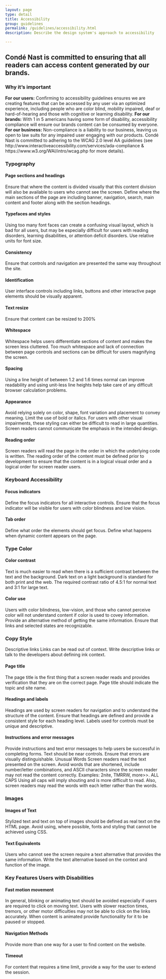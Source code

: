 ```yaml
---
layout: page
type: detail
title: Accessibility
group: guidelines
permalink: /guidelines/accessibility.html
description: Describe the design system's approach to accessibility

---
```



<h2>Condé Nast is committed to ensuring that all readers can access content generated by our brands.</h2>

<h3>Why it’s important</h3>
<strong>For our users:</strong> Confirming to accessibility guidelines ensures we are creating features that can be accessed by any user via an optimized experience, including people who are color blind, mobility impaired, deaf or hard-of-hearing and those with cognitive or learning disability.
<strong>For our brands:</strong> With 1 in 5 americans having some form of disability, accessibility compliance will ensure our brands content can be consumed by everyone.
<strong>For our business:</strong> Non-compliance is a liability to our business, leaving us open to law suits for any impaired user engaging with our products. Condé Nast is committed to adhering to the WCAG 2.0 level AA guidelines (see http://www.interactiveaccessibility.com/services/ada-compliance & https://www.w3.org/WAI/intro/wcag.php for more details).

<h3>Typography</h3>
<h4>Page sections and headings</h4>
Ensure that where the content is divided visually that this
content division will also be available to users who cannot see
the screen. Define where the main sections of the page are
including banner, navigation, search, main content and footer
along with the section headings.

<h4>Typefaces and styles</h4>
Using too many font faces can create a confusing visual layout, which is bad for all users, but may be especially difficult for users with reading disorders, learning disabilities, or attention deficit disorders. Use relative units for font size.

<h4>Consistency</h4>
Ensure that controls and navigation are presented the same way throughout the site.

<h4>Identification</h4>
User interface controls including links, buttons and other interactive page elements should be visually apparent.

<h4>Text resize</h4>
Ensure that content can be resized to 200%

<h4>Whitespace</h4>
Whitespace helps users differentiate sections of content and makes the screen less cluttered. Too much whitespace and lack of connection between page controls and sections can be
difficult for users magnifying the screen.

<h4>Spacing</h4>
Using a line height of between 1.2 and 1.6 times normal can improve readability and using unit-less line heights help take care of any difficult browser calculation problems.

<h4>Appearance</h4>
Avoid relying solely on color, shape, font variation and placement to convey meaning. Limit the use of bold or italics. For users with other visual impairments, these styling can either be difficult to read in large quantities. Screen readers cannot communicate the emphasis in the intended design.

<h4>Reading order</h4>
Screen readers will read the page in the order in which the underlying code is written. The reading order of the content must be defined prior to development to ensure that the
content is in a logical visual order and a logical order for screen reader users.


<h3>Keyboard  Accessibility</h3>
<h4>Focus indicators</h4>
Define the focus indicators for all interactive controls. Ensure that the focus indicator will be visible for users with color blindness and low vision.

<h4>Tab order</h4>
Define what order the elements should get focus. Define what happens when dynamic content appears on the page.

<h3>Type  Color</h3>
<h4>Color contrast</h4>
Text is much easier to read when there is a sufficient contrast between the text and the background. Dark text on a light background is standard for both print and the web. The
required contrast ratio of 4.5:1 for normal text and 3:1 for large text.

<h4>Color use</h4>
Users with color blindness, low-vision, and those who cannot perceive color will not understand content if color is used to covey information. Provide an alternative method of getting the same information. Ensure that links and selected states are recognizable.

<h3>Copy  Style</h3>
Descriptive links
Links can be read out of context. Write descriptive links or talk to the developers about defining  ink context.

<h4>Page title</h4>
The page title is the first thing that a screen reader reads and provides verification that they are on the correct page. Page title should indicate the topic and site name. 

<h4>Headings and labels</h4>
Headings are used by screen readers for navigation and to understand the structure of the content. Ensure that headings are defined and provide a consistent style for each heading level. Labels used for controls must be unique and descriptive. 

<h4>Instructions and error messages</h4>
Provide instructions and text error messages to help users be successful in completing forms. Text should be near controls. Ensure that errors are visually distinguishable. Unusual Words Screen readers read the text presented on the screen. Avoid words that are shortened, include number/letter combinations, and ASCII characters since the screen reader may not read the content correctly. Examples: 2nite, TMRRW, more>>. ALL CAPS Using all caps will imply shouting and is more difficult to read. Also, screen readers may read the words with each letter rather than the words. 


<h3>Images</h3>
<h4>Images of Text</h4>
Stylized text and text on top of images should be defined as real text on the HTML page. Avoid using, where possible, fonts and styling that cannot be achieved using CSS. 

<h4>Text Equivalents</h4>
Users who cannot see the screen require a text alternative that provides the same information. Write the text alternative based on the context and function of the image.

<h3>Key Features  Users with Disabilities</h3>
<h4>Fast motion  movement</h4>
In general, blinking or animating text should be avoided especially if users are required to click on moving text. Users with slower reaction times, tremors, or other motor difficulties may not be able to click on the links accurately. When content is animated provide functionality for it to be paused or stopped.

<h4>Navigation Methods</h4>
Provide more than one way for a user to find content on the website.

<h4>Timeout</h4>
For content that requires a time limit, provide a way for the user to extend the session.